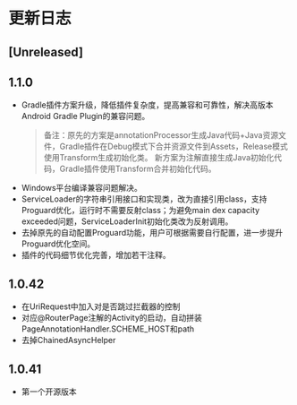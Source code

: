 # 更新日志

## [Unreleased]


## 1.1.0

- Gradle插件方案升级，降低插件复杂度，提高兼容和可靠性，解决高版本Android Gradle Plugin的兼容问题。
    > 备注：原先的方案是annotationProcessor生成Java代码+Java资源文件，Gradle插件在Debug模式下合并资源文件到Assets，Release模式使用Transform生成初始化类。
    > 新方案为注解直接生成Java初始化代码，Gradle插件使用Transform合并初始化代码。
- Windows平台编译兼容问题解决。
- ServiceLoader的字符串引用接口和实现类，改为直接引用class，支持Proguard优化，运行时不需要反射class；为避免main dex capacity exceeded问题，ServiceLoaderInit初始化类改为反射调用。
- 去掉原先的自动配置Proguard功能，用户可根据需要自行配置，进一步提升Proguard优化空间。
- 插件的代码细节优化完善，增加若干注释。


## 1.0.42

- 在UriRequest中加入对是否跳过拦截器的控制
- 对应@RouterPage注解的Activity的启动，自动拼装PageAnnotationHandler.SCHEME_HOST和path
- 去掉ChainedAsyncHelper

## 1.0.41

- 第一个开源版本
